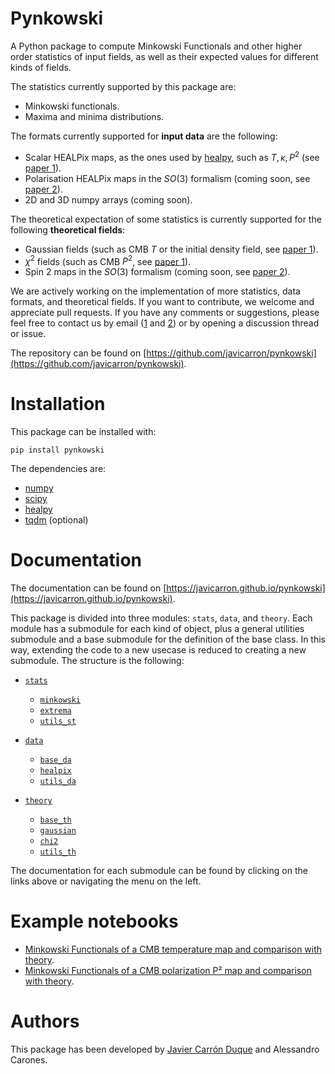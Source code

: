 # Pynkowski

A Python package to compute Minkowski Functionals and other higher order statistics of input fields, as well as their expected values for different kinds of fields.

The statistics currently supported by this package are:

- Minkowski functionals.
- Maxima and minima distributions.

The formats currently supported for **input data** are the following:

- Scalar HEALPix maps, as the ones used by [healpy](https://healpy.readthedocs.io/), such as $T, \kappa, P^2$ (see [paper 1](https://arxiv.org/abs/2211.07562)).
- Polarisation HEALPix maps in the $SO(3)$ formalism (coming  soon, see [paper 2](https://arxiv.org/abs/2301.13191)).
- 2D and 3D numpy arrays (coming soon).

The theoretical expectation of some statistics is currently supported for the following **theoretical fields**:

- Gaussian fields (such as CMB $T$ or the initial density field, see [paper 1](https://arxiv.org/abs/2211.07562)).
- $\chi^2$ fields (such as CMB $P^2$, see [paper 1](https://arxiv.org/abs/2211.07562)).
- Spin 2 maps in the $SO(3)$ formalism (coming  soon, see [paper 2](https://arxiv.org/abs/2301.13191)).

We are actively working on the implementation of more statistics, data formats, and theoretical fields. If you want to contribute, we welcome and appreciate pull requests. 
If you have any comments or suggestions, please feel free to contact us by email ([1](mailto:javier.carron@roma2.infn.it) and [2](mailto:alessandro.carones@roma2.infn.it )) or by opening a discussion thread or issue.

The repository can be found on [https://github.com/javicarron/pynkowski](https://github.com/javicarron/pynkowski).

# Installation

This package can be installed with: 
```
pip install pynkowski
```

The dependencies are:

- [numpy](https://numpy.org/)
- [scipy](https://scipy.org/)
- [healpy](https://healpy.readthedocs.io/)
- [tqdm](https://github.com/tqdm/tqdm) (optional)

# Documentation

The documentation can be found on [https://javicarron.github.io/pynkowski](https://javicarron.github.io/pynkowski).

This package is divided into three modules: `stats`, `data`, and `theory`. Each module has a submodule for each kind of object, plus a general utilities submodule and a base submodule for the definition of the base class. In this way, extending the code to a new usecase is reduced to creating a new submodule. The structure is the following:

- [`stats`](https://javicarron.github.io/pynkowski/pynkowski/stats.html)
    - [`minkowski`](https://javicarron.github.io/pynkowski/pynkowski/stats/minkowski.html)
    - [`extrema`](https://javicarron.github.io/pynkowski/pynkowski/stats/extrema.html)
    - [`utils_st`](https://javicarron.github.io/pynkowski/pynkowski/stats/utils_st.html)

- [`data`](https://javicarron.github.io/pynkowski/pynkowski/data.html)
    - [`base_da`](https://javicarron.github.io/pynkowski/pynkowski/data/base_da.html)
    - [`healpix`](https://javicarron.github.io/pynkowski/pynkowski/data/healpix.html)
    - [`utils_da`](https://javicarron.github.io/pynkowski/pynkowski/data/utils_da.html)
  
- [`theory`](https://javicarron.github.io/pynkowski/pynkowski/theory.html)
    - [`base_th`](https://javicarron.github.io/pynkowski/pynkowski/theory/base_th.html)
    - [`gaussian`](https://javicarron.github.io/pynkowski/pynkowski/theory/gaussian.html)
    - [`chi2`](https://javicarron.github.io/pynkowski/pynkowski/theory/chi2.html)
    - [`utils_th`](https://javicarron.github.io/pynkowski/pynkowski/theory/utils_th.html)

The documentation for each submodule can be found by clicking on the links above or navigating the menu on the left.

# Example notebooks

- [Minkowski Functionals of a CMB temperature map and comparison with theory](https://github.com/javicarron/pynkowski/blob/main/examples/Temperature.ipynb).
- [Minkowski Functionals of a CMB polarization P² map and comparison with theory](https://github.com/javicarron/pynkowski/blob/main/examples/P2.ipynb).

# Authors

This package has been developed by [Javier Carrón Duque](https://www.javiercarron.com) and Alessandro Carones.

